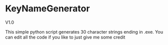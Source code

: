 # KeyNameGenerator
V1.0

This simple python script generates 30 character strings ending in .exe.
You can edit all the code if you like to just give me some credit
